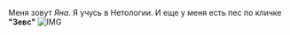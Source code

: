 Меня зовут _Яна_.
Я учусь в Нетологии.
И еще у меня есть пес по кличке **"Зевс"**
![IMG](https://github.com/Yanka0606/my_self/assets/149953090/60c979e2-0bd2-44f9-a877-a0b256cd00b3)
